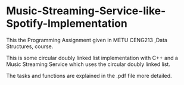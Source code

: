 # Music-Streaming-Service-like-Spotify-Implementation

This the Programming Assignment given in METU CENG213 ,Data Structures, course.


This is some circular doubly linked list implementation with C++ and a Music Streaming Service which uses the circular doubly linked list.

The tasks and functions are explained in the .pdf file more detailed.
